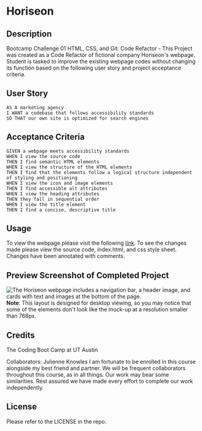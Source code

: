 # Horiseon

## Description

Bootcamp Challenge 01 HTML, CSS, and Git: Code Refactor - This Project was created as a Code Refactor of fictional company Horiseon's webpage. Student is tasked to improve the existing webpage codes without changing its function based on the following user story and project acceptance criteria.

## User Story

```
AS A marketing agency
I WANT a codebase that follows accessibility standards
SO THAT our own site is optimized for search engines
```

## Acceptance Criteria

```
GIVEN a webpage meets accessibility standards
WHEN I view the source code
THEN I find semantic HTML elements
WHEN I view the structure of the HTML elements
THEN I find that the elements follow a logical structure independent of styling and positioning
WHEN I view the icon and image elements
THEN I find accessible alt attributes
WHEN I view the heading attributes
THEN they fall in sequential order
WHEN I view the title element
THEN I find a concise, descriptive title
```

## Usage

To view the webpage please visit the following [link](https://daniels-pancakes.github.io/Horiseon/).
To see the changes made please view the source code, index.html, and css style sheet.
Changes have been annotated with comments.

## Preview Screenshot of Completed Project
![The Horiseon webpage includes a navigation bar, a header image, and cards with text and images at the bottom of the page.](./assets/previewscreen.png)
**Note**: This layout is designed for desktop viewing, so you may notice that some of the elements don't look like the mock-up at a resolution smaller than 768px. 

## Credits

The Coding Boot Camp at UT Austin

Collaborators: Julienne Knowles
I am fortunate to be enrolled in this course alongside my best friend and partner. We will be frequent collaborators throughout this course, as in all things. Our work may bear some similarities. Rest assured we have made every effort to complete our work independently.


## License

Please refer to the LICENSE in the repo.
